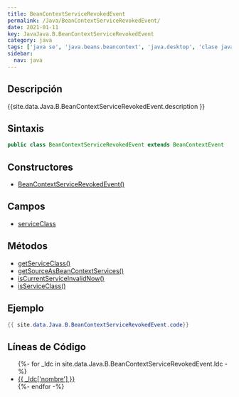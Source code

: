 ```yaml
---
title: BeanContextServiceRevokedEvent
permalink: /Java/BeanContextServiceRevokedEvent/
date: 2021-01-11
key: JavaJava.B.BeanContextServiceRevokedEvent
category: java
tags: ['java se', 'java.beans.beancontext', 'java.desktop', 'clase java', 'Java 1.0']
sidebar: 
  nav: java
---
```


## Descripción
{{site.data.Java.B.BeanContextServiceRevokedEvent.description }}

## Sintaxis
~~~java
public class BeanContextServiceRevokedEvent extends BeanContextEvent
~~~

## Constructores
* [BeanContextServiceRevokedEvent()](/Java/BeanContextServiceRevokedEvent/BeanContextServiceRevokedEvent/)

## Campos
* [serviceClass](/Java/BeanContextServiceRevokedEvent/serviceClass)

## Métodos
* [getServiceClass()](/Java/BeanContextServiceRevokedEvent/getServiceClass)
* [getSourceAsBeanContextServices()](/Java/BeanContextServiceRevokedEvent/getSourceAsBeanContextServices)
* [isCurrentServiceInvalidNow()](/Java/BeanContextServiceRevokedEvent/isCurrentServiceInvalidNow)
* [isServiceClass()](/Java/BeanContextServiceRevokedEvent/isServiceClass)

## Ejemplo
~~~java
{{ site.data.Java.B.BeanContextServiceRevokedEvent.code}}
~~~

## Líneas de Código
<ul>
{%- for _ldc in site.data.Java.B.BeanContextServiceRevokedEvent.ldc -%}
   <li>
       <a href="{{_ldc['url'] }}">{{ _ldc['nombre'] }}</a>
   </li>
{%- endfor -%}
</ul>
